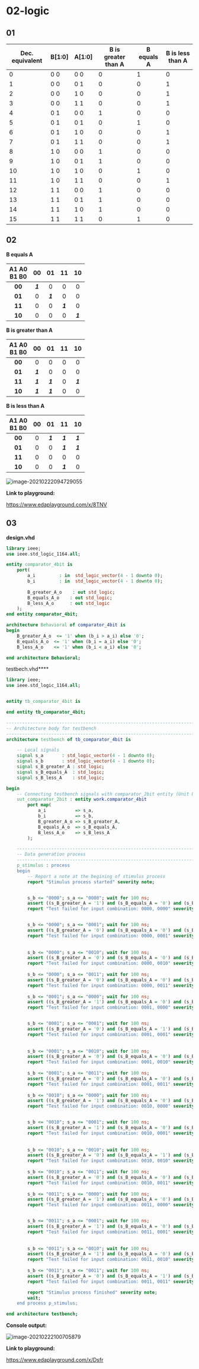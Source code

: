 

# 02-logic

## 01

| Dec. equivalent |	B[1:0] |	A[1:0]	| B is greater than A |	B equals A |	B is less than A |
| ------------- | ------------- | ------------- | ------------- | ------------- | ------------- |
| 0 | 0 0 | 0 0 | 0 | 1 | 0|
| 1 | 0 0 | 0 1 | 0 | 0 | 1|
| 2 | 0 0 | 1 0 | 0 | 0 | 1|
| 3 | 0 0 | 1 1 | 0 | 0 | 1|
| 4 | 0 1 | 0 0 | 1 | 0 | 0|
| 5 | 0 1 | 0 1 | 0 | 1 | 0|
| 6 | 0 1 | 1 0 | 0 | 0 | 1|
| 7 | 0 1 | 1 1 | 0 | 0 | 1|
| 8 | 1 0 | 0 0 | 1 | 0 | 0|
| 9 | 1 0 | 0 1 | 1 | 0 | 0|
| 10 | 1 0 | 1 0 | 0 | 1 | 0|
| 11 | 1 0 | 1 1 | 0 | 0 | 1|
| 12 | 1 1 | 0 0 | 1 | 0 | 0|
| 13 | 1 1 | 0 1 | 1 | 0 | 0|
| 14 | 1 1 | 1 0 | 1 | 0 | 0|
| 15 | 1 1 | 1 1 | 0 | 1 | 0|

## 02

**B equals A**



| A1 A0<br />B1 B0 |   00    |   01    |   11    |   10    |
| :----: | :-----: | :-----: | :-----: | :-----: |
| **00** | ***1*** |    0    |    0    |    0    |
| **01** |    0    | ***1*** |    0    |    0    |
| **11** |    0    |    0    | ***1*** |    0    |
| **10** |    0    |    0    |    0    | ***1*** |

**B is greater than A**

| A1 A0<br />B1 B0 |   00    |   01    |  11  |   10    |
| :--------------: | :-----: | :-----: | :--: | :-----: |
|      **00**      |    0    |    0    |  0   |    0    |
|      **01**      | ***1*** |    0    |  0   |    0    |
|      **11**      | ***1*** | ***1*** |  0   | ***1*** |
|      **10**      | ***1*** | ***1*** |  0   |    0    |

**B is less than A**

| A1 A0<br />B1 B0 |  00  |   01    |   11    |   10    |
| :--------------: | :--: | :-----: | :-----: | :-----: |
|      **00**      |  0   | ***1*** | ***1*** | ***1*** |
|      **01**      |  0   |    0    | ***1*** | ***1*** |
|      **11**      |  0   |    0    |    0    |    0    |
|      **10**      |  0   |    0    | ***1*** |    0    |





![image-20210222094729055](image-20210222094729055.png)

**Link to playground:**

https://www.edaplayground.com/x/8TNV

## 03

**design.vhd**

```vhdl
library ieee;
use ieee.std_logic_1164.all;

entity comparator_4bit is
    port(
        a_i			: in  std_logic_vector(4 - 1 downto 0);         
        b_i			: in  std_logic_vector(4 - 1 downto 0);        
        
        B_greater_A_o    : out std_logic;        
       	B_equals_A_o    : out std_logic;
        B_less_A_o		: out std_logic
    );
end entity comparator_4bit;

architecture Behavioral of comparator_4bit is
begin
    B_greater_A_o  <= '1' when (b_i > a_i) else '0';
    B_equals_A_o  <= '1' when (b_i = a_i) else '0';
    B_less_A_o    <= '1' when (b_i < a_i) else '0';

end architecture Behavioral;
```

testbech.vhd****

```vhdl
library ieee;
use ieee.std_logic_1164.all;


entity tb_comparator_4bit is

end entity tb_comparator_4bit;

-----------------------------------------------------------------------
-- Architecture body for testbench
------------------------------------------------------------------------
architecture testbench of tb_comparator_4bit is

    -- Local signals
    signal s_a       : std_logic_vector(4 - 1 downto 0);
    signal s_b       : std_logic_vector(4 - 1 downto 0);
    signal s_B_greater_A : std_logic;
    signal s_B_equals_A  : std_logic;
    signal s_B_less_A    : std_logic;

begin
    -- Connecting testbench signals with comparator_2bit entity (Unit Under Test)
    uut_comparator_2bit : entity work.comparator_4bit
        port map(
            a_i           => s_a,
            b_i           => s_b,
            B_greater_A_o => s_B_greater_A,
            B_equals_A_o  => s_B_equals_A,
            B_less_A_o    => s_B_less_A
        );

    --------------------------------------------------------------------
    -- Data generation process
    --------------------------------------------------------------------
    p_stimulus : process
    begin
        -- Report a note at the begining of stimulus process
        report "Stimulus process started" severity note;


        s_b <= "0000"; s_a <= "0000"; wait for 100 ns;
        assert ((s_B_greater_A = '1') and (s_B_equals_A = '0') and (s_B_less_A = '0'))
        report "Test failed for input combination: 0000, 0000" severity error;


        s_b <= "0000"; s_a <= "0001"; wait for 100 ns;
        assert ((s_B_greater_A = '0') and (s_B_equals_A = '0') and (s_B_less_A = '1'))
        report "Test failed for input combination: 0000, 0001" severity error;
        
       
        s_b <= "0000"; s_a <= "0010"; wait for 100 ns;
        assert ((s_B_greater_A = '0') and (s_B_equals_A = '0') and (s_B_less_A = '1'))
        report "Test failed for input combination: 0000, 0010" severity error;
               
        s_b <= "0000"; s_a <= "0011"; wait for 100 ns;
        assert ((s_B_greater_A = '0') and (s_B_equals_A = '0') and (s_B_less_A = '1'))
        report "Test failed for input combination: 0000, 0011" severity error;
        
        s_b <= "0001"; s_a <= "0000"; wait for 100 ns;
        assert ((s_B_greater_A = '1') and (s_B_equals_A = '0') and (s_B_less_A = '0'))
        report "Test failed for input combination: 0001, 0000" severity error;


        s_b <= "0001"; s_a <= "0001"; wait for 100 ns;
        assert ((s_B_greater_A = '0') and (s_B_equals_A = '1') and (s_B_less_A = '0'))
        report "Test failed for input combination: 0001, 0001" severity error;
        
       
        s_b <= "0001"; s_a <= "0010"; wait for 100 ns;
        assert ((s_B_greater_A = '0') and (s_B_equals_A = '0') and (s_B_less_A = '1'))
        report "Test failed for input combination: 0001, 0010" severity error;
               
        s_b <= "0001"; s_a <= "0011"; wait for 100 ns;
        assert ((s_B_greater_A = '0') and (s_B_equals_A = '0') and (s_B_less_A = '1'))
        report "Test failed for input combination: 0001, 0011" severity error;
                
        s_b <= "0010"; s_a <= "0000"; wait for 100 ns;
        assert ((s_B_greater_A = '1') and (s_B_equals_A = '0') and (s_B_less_A = '0'))
        report "Test failed for input combination: 0010, 0000" severity error;


        s_b <= "0010"; s_a <= "0001"; wait for 100 ns;
        assert ((s_B_greater_A = '1') and (s_B_equals_A = '0') and (s_B_less_A = '0'))
        report "Test failed for input combination: 0010, 0001" severity error;
        
       
        s_b <= "0010"; s_a <= "0010"; wait for 100 ns;
        assert ((s_B_greater_A = '0') and (s_B_equals_A = '1') and (s_B_less_A = '0'))
        report "Test failed for input combination: 0010, 0010" severity error;
               
        s_b <= "0010"; s_a <= "0011"; wait for 100 ns;
        assert ((s_B_greater_A = '0') and (s_B_equals_A = '0') and (s_B_less_A = '1'))
        report "Test failed for input combination: 0010, 0011" severity error;
        
        s_b <= "0011"; s_a <= "0000"; wait for 100 ns;
        assert ((s_B_greater_A = '1') and (s_B_equals_A = '0') and (s_B_less_A = '0'))
        report "Test failed for input combination: 0011, 0000" severity error;


        s_b <= "0011"; s_a <= "0001"; wait for 100 ns;
        assert ((s_B_greater_A = '1') and (s_B_equals_A = '0') and (s_B_less_A = '0'))
        report "Test failed for input combination: 0011, 0001" severity error;
        
       
        s_b <= "0011"; s_a <= "0010"; wait for 100 ns;
        assert ((s_B_greater_A = '1') and (s_B_equals_A = '0') and (s_B_less_A = '0'))
        report "Test failed for input combination: 0011, 0010" severity error;
               
        s_b <= "0011"; s_a <= "0011"; wait for 100 ns;
        assert ((s_B_greater_A = '0') and (s_B_equals_A = '1') and (s_B_less_A = '0'))
        report "Test failed for input combination: 0011, 0011" severity error;

        report "Stimulus process finished" severity note;
        wait;
    end process p_stimulus;

end architecture testbench;

```

**Console output:**

![image-20210222100705879](image-20210222100705879.png)

**Link to playground:**

https://www.edaplayground.com/x/Dsfr



<!--

ddd



```vhdl
f b=a = not b1 * not b2 * not a1 * not a0  +  not b1 * b0 * a1 * a0  +   b1* not b0 * a1 * not a0 +   b1* b0 * a1 * a0

g b<a = 
( b1 + b0 + a1 + a0 ) *
( b1 + not b0 + a1 + a0 ) *
( b1 + not b0 + a1 + not a0 ) *
( not b1 + b0 + a1 + a0 ) *
( not b1 + b0 + a1 + not a0 ) *
( not b1 + b0 + not a1 + a0 ) *
( not b1 + not b0 + a1 + a0 ) *
( not b1 + not b0 + a1 + not a0 ) *
( not b1 + not b0 + not a1 + a0 ) *
( not b1 + not b0 + not a1 + not a0 ) *


grater_SoP_min = b1 * not a1 + b1 * b0 * not a0 + b0 * not a0 * not a1 = 

    less_PoS_min = ( not b1 + a1 ) * (not b0 + a1) * (a0 + a1) * (not b0 + not b1) * ( b1 + a0 + not a1)
    
    (/a0 + /b1)
 

```

$$
grater\_SoP\_min = b1 \cdot \overline{a1} + b1 \cdot b0 \cdot \overline{a0} + b0 \cdot \overline{a0} \cdot \overline{a1}
$$

$$
less\_PoS\_min = (\overline{b1} + a1 ) \cdot (\overline{b0} + a1) \cdot (a0 + a1) \cdot (\overline{b0} + \overline{b1}) \cdot ( b1 + a0 + \overline{a1})
$$

-->